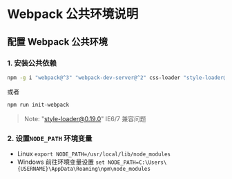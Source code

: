 Webpack 公共环境说明
====================

## 配置 Webpack 公共环境

### 1. 安装公共依赖

```bash
npm -g i "webpack@^3" "webpack-dev-server@^2" css-loader "style-loader@0.18.2" file-loader url-loader html-loader "uglifyjs-webpack-plugin@^1"
```

或者

```bash
npm run init-webpack
```

> Note: "style-loader@0.19.0"  IE6/7 兼容问题

### 2. 设置`NODE_PATH` 环境变量

- Linux `export NODE_PATH=/usr/local/lib/node_modules`
- Windows 前往环境变量设置 `set NODE_PATH=C:\Users\{USERNAME}\AppData\Roaming\npm\node_modules`
